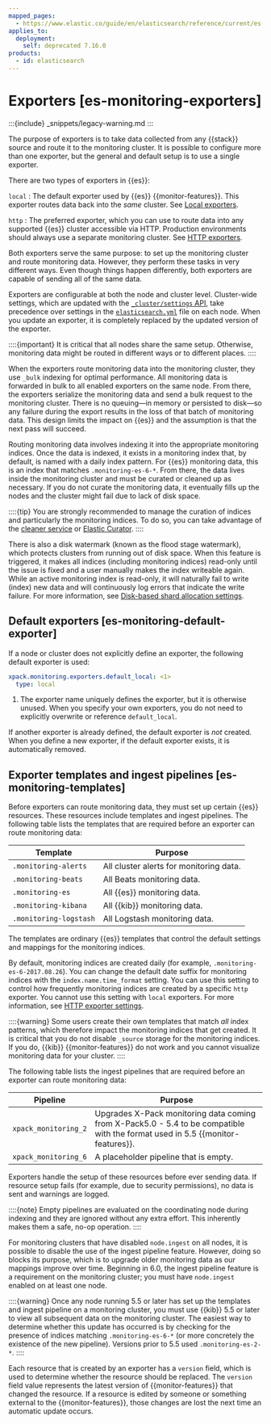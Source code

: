 ```yaml
---
mapped_pages:
  - https://www.elastic.co/guide/en/elasticsearch/reference/current/es-monitoring-exporters.html
applies_to:
  deployment:
    self: deprecated 7.16.0
products:
  - id: elasticsearch
---
```



# Exporters [es-monitoring-exporters]

:::{include} _snippets/legacy-warning.md
:::

The purpose of exporters is to take data collected from any {{stack}} source and route it to the monitoring cluster. It is possible to configure more than one exporter, but the general and default setup is to use a single exporter.

There are two types of exporters in {{es}}:

`local`
:   The default exporter used by {{es}} {{monitor-features}}. This exporter routes data back into the *same* cluster. See [Local exporters](es-local-exporter.md).

`http`
:   The preferred exporter, which you can use to route data into any supported {{es}} cluster accessible via HTTP. Production environments should always use a separate monitoring cluster. See [HTTP exporters](es-http-exporter.md).

Both exporters serve the same purpose: to set up the monitoring cluster and route monitoring data. However, they perform these tasks in very different ways. Even though things happen differently, both exporters are capable of sending all of the same data.

Exporters are configurable at both the node and cluster level. Cluster-wide settings, which are updated with the [`_cluster/settings` API](https://www.elastic.co/docs/api/doc/elasticsearch/operation/operation-cluster-put-settings), take precedence over settings in the [`elasticsearch.yml`](/deploy-manage/stack-settings.md) file on each node. When you update an exporter, it is completely replaced by the updated version of the exporter.

::::{important}
It is critical that all nodes share the same setup. Otherwise, monitoring data might be routed in different ways or to different places.
::::


When the exporters route monitoring data into the monitoring cluster, they use `_bulk` indexing for optimal performance. All monitoring data is forwarded in bulk to all enabled exporters on the same node. From there, the exporters serialize the monitoring data and send a bulk request to the monitoring cluster. There is no queuing—in memory or persisted to disk—so any failure during the export results in the loss of that batch of monitoring data. This design limits the impact on {{es}} and the assumption is that the next pass will succeed.

Routing monitoring data involves indexing it into the appropriate monitoring indices. Once the data is indexed, it exists in a monitoring index that, by default, is named with a daily index pattern. For {{es}} monitoring data, this is an index that matches `.monitoring-es-6-*`. From there, the data lives inside the monitoring cluster and must be curated or cleaned up as necessary. If you do not curate the monitoring data, it eventually fills up the nodes and the cluster might fail due to lack of disk space.

::::{tip}
You are strongly recommended to manage the curation of indices and particularly the monitoring indices. To do so, you can take advantage of the [cleaner service](es-local-exporter.md#local-exporter-cleaner) or [Elastic Curator](curator://reference/index.md).
::::


There is also a disk watermark (known as the flood stage watermark), which protects clusters from running out of disk space. When this feature is triggered, it makes all indices (including monitoring indices) read-only until the issue is fixed and a user manually makes the index writeable again. While an active monitoring index is read-only, it will naturally fail to write (index) new data and will continuously log errors that indicate the write failure. For more information, see [Disk-based shard allocation settings](elasticsearch://reference/elasticsearch/configuration-reference/cluster-level-shard-allocation-routing-settings.md#disk-based-shard-allocation).


## Default exporters [es-monitoring-default-exporter]

If a node or cluster does not explicitly define an exporter, the following default exporter is used:

```yaml
xpack.monitoring.exporters.default_local: <1>
  type: local
```

1. The exporter name uniquely defines the exporter, but it is otherwise unused. When you specify your own exporters, you do not need to explicitly overwrite or reference `default_local`.


If another exporter is already defined, the default exporter is *not* created. When you define a new exporter, if the default exporter exists, it is automatically removed.


## Exporter templates and ingest pipelines [es-monitoring-templates]

Before exporters can route monitoring data, they must set up certain {{es}} resources. These resources include templates and ingest pipelines. The following table lists the templates that are required before an exporter can route monitoring data:

| Template | Purpose |
| --- | --- |
| `.monitoring-alerts` | All cluster alerts for monitoring data. |
| `.monitoring-beats` | All Beats monitoring data. |
| `.monitoring-es` | All {{es}} monitoring data. |
| `.monitoring-kibana` | All {{kib}} monitoring data. |
| `.monitoring-logstash` | All Logstash monitoring data. |

The templates are ordinary {{es}} templates that control the default settings and mappings for the monitoring indices.

By default, monitoring indices are created daily (for example, `.monitoring-es-6-2017.08.26`). You can change the default date suffix for monitoring indices with the `index.name.time_format` setting. You can use this setting to control how frequently monitoring indices are created by a specific `http` exporter. You cannot use this setting with `local` exporters. For more information, see [HTTP exporter settings](elasticsearch://reference/elasticsearch/configuration-reference/monitoring-settings.md#http-exporter-settings).

::::{warning}
Some users create their own templates that match *all* index patterns, which therefore impact the monitoring indices that get created. It is critical that you do not disable `_source` storage for the monitoring indices. If you do, {{kib}} {{monitor-features}} do not work and you cannot visualize monitoring data for your cluster.
::::


The following table lists the ingest pipelines that are required before an exporter can route monitoring data:

| Pipeline | Purpose |
| --- | --- |
| `xpack_monitoring_2` | Upgrades X-Pack monitoring data coming from X-Pack5.0 - 5.4 to be compatible with the format used in 5.5 {{monitor-features}}. |
| `xpack_monitoring_6` | A placeholder pipeline that is empty. |

Exporters handle the setup of these resources before ever sending data. If resource setup fails (for example, due to security permissions), no data is sent and warnings are logged.

::::{note}
Empty pipelines are evaluated on the coordinating node during indexing and they are ignored without any extra effort. This inherently makes them a safe, no-op operation.
::::


For monitoring clusters that have disabled `node.ingest` on all nodes, it is possible to disable the use of the ingest pipeline feature. However, doing so blocks its purpose, which is to upgrade older monitoring data as our mappings improve over time. Beginning in 6.0, the ingest pipeline feature is a requirement on the monitoring cluster; you must have `node.ingest` enabled on at least one node.

::::{warning}
Once any node running 5.5 or later has set up the templates and ingest pipeline on a monitoring cluster, you must use {{kib}} 5.5 or later to view all subsequent data on the monitoring cluster. The easiest way to determine whether this update has occurred is by checking for the presence of indices matching `.monitoring-es-6-*` (or more concretely the existence of the new pipeline). Versions prior to 5.5 used `.monitoring-es-2-*`.
::::


Each resource that is created by an exporter has a `version` field, which is used to determine whether the resource should be replaced. The `version` field value represents the latest version of {{monitor-features}} that changed the resource. If a resource is edited by someone or something external to the {{monitor-features}}, those changes are lost the next time an automatic update occurs.

